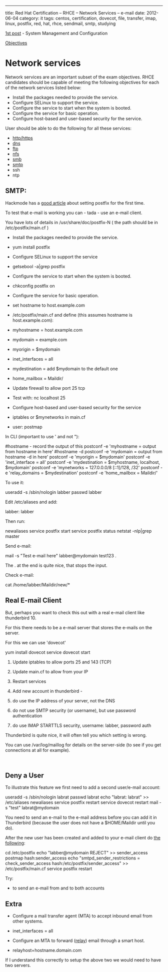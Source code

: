 ---
title: Red Hat Certification – RHCE – Network Services – e-mail
date: 2012-06-04
category: it
tags: centos, certification, dovecot, file, transfer, imap, linux, postfix, red, hat, rhce, sendmail, smtp, studying

[1st post](http://www.guldmyr.com/red-hat-certification-rhce-system-configuration-and-management-2/ "1st post") \- System Management and Configuration

[Objectives](https://www.redhat.com/training/courses/ex300/examobjective "on redhat.com")

# Network services

Network services are an important subset of the exam objectives. RHCE candidates should be capable of meeting the following objectives for each of the network services listed below:

- Install the packages needed to provide the service.
- Configure SELinux to support the service.
- Configure the service to start when the system is booted.
- Configure the service for basic operation.
- Configure host-based and user-based security for the service.

User should be able to do the following for all these services:

- [http/https](http://guldmyr.com/red-hat-certification-rhce-network-services-httpd)
- [dns](http://guldmyr.com/red-hat-certification-rhce-network-services-dns)
- [ftp](http://www.guldmyr.com/red-hat-certification-rhce-network-services-ftp)
- [nfs](http://www.guldmyr.com/red-hat-certification-rhce-network-services-nfs/)
- [smb](http://www.guldmyr.com/red-hat-certification-rhce-network-services-smb/)
- [smtp](http://www.guldmyr.com/red-hat-certification-rhce-network-services-e-mail/)
- ssh
- ntp

## SMTP:

Hackmode has a [good article](http://www.hackmode.net/?page_id=80 "on hackmode.net") about setting postfix for the first time.

To test that e-mail is working you can - tada - use an e-mail client.

You have lots of details in /usr/share/doc/postfix-N ( the path should be in /etc/postfix/main.cf )

- Install the packages needed to provide the service.

- yum install postfix

- Configure SELinux to support the service

- getsebool -a|grep postfix

- Configure the service to start when the system is booted.

- chkconfig postfix on

- Configure the service for basic operation.

- set hostname to host.example.com
- /etc/postfix/main.cf and define (this assumes hostname is host.example.com):

- myhostname = host.example.com
- mydomain = example.com
- myorigin = $mydomain
- inet\_interfaces = all
- mydestination = add $mydomain to the default one
- home\_mailbox = Maildir/
- Update firewall to allow port 25 tcp
- Test with: nc localhost 25

- Configure host-based and user-based security for the service

- iptables or $mynetworks in main.cf
- user: postmap

In CLI (important to use ' and not "):

#hostname - record the output of this
postconf -e 'myhostname = output from hostname in here'
#hostname -d
postconf -e 'mydomain = output from hostname -d in here'
postconf -e 'myorigin = $mydomain'
postconf -e 'inet\_interface = all'
postconf -e 'mydestination = $myhostname, localhost, $mydomain'
postconf -e 'mynetworks = 127.0.0.0/8 \[::1\]/128, /32'
postconf -e 'relay\_domains = $mydestination'
postconf -e 'home\_mailbox = Maildir/'

To use it:

useradd -s /sbin/nologin labber
passwd labber

Edit /etc/aliases and add:

labber: labber

Then run:

newaliases
service postfix start
service postfix status
netstat -nlp|grep master

Send e-mail:

mail -s "Test e-mail here" labber@mydomain
test123
.

The . at the end is quite nice, that stops the input.

Check e-mail:

cat /home/labber/Maildir/new/\*

## Real E-mail Client

But, perhaps you want to check this out with a real e-mail client like thunderbird 10.

For this there needs to be a e-mail server that stores the e-mails on the server.

For this we can use 'dovecot'

yum install dovecot
service dovecot start

1. Update iptables to allow ports 25 and 143 (TCP)
2. Update main.cf to allow from your IP
3. Restart services
4. Add new account in thunderbird -

1. do use the IP address of your server, not the DNS
2. do not use SMTP security (or username), but use password authentication
3. do use IMAP STARTTLS security, username: labber, password auth

Thunderbird is quite nice, it will often tell you which setting is wrong.

You can use /var/log/maillog for details on the server-side (to see if you get connections at all for example).

 

## Deny a User

To illustrate this feature we first need to add a second user/e-mail account:

useradd -s /sbin/nologin labrat
passwd labrat
echo "labrat: labrat" >> /etc/aliases
newaliases
service postfix restart
service dovecot restart
mail -s "test" labrat@mydomain

You need to send an e-mail to the e-mail address before you can add it in Thunderbird (because the user does not have a $HOME/Maildir until you do).

After the new user has been created and added to your e-mail client do [the following](http://www.cyberciti.biz/faq/howto-blacklist-reject-sender-email-address/ "source"):

cd /etc/postfix
echo "labber@mydomain REJECT" >> sender\_access
postmap hash:sender\_access
echo "smtpd\_sender\_restrictions = check\_sender\_access hash:/etc/postfix/sender\_access" >> /etc/postfix/main.cf
service postfix restart

Try:

- to send an e-mail from and to both accounts

## Extra

- Configure a mail transfer agent (MTA) to accept inbound email from other systems.

- inet\_interfaces = all

- Configure an MTA to forward ([relay](http://www.postfix.org/postconf.5.html#relayhost "on postfix.org")) email through a smart host.

- relayhost=hostname.domain.com

If I understand this correctly to setup the above two we would need to have two servers.
